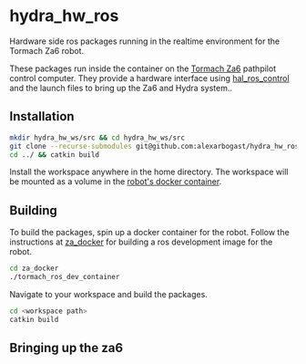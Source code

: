 # hydra_hw_ros
Hardware side ros packages running in the realtime environment for the Tormach Za6 robot.

These packages run inside the container on the [Tormach Za6](https://tormach.com/machines/robots.html) pathpilot control computer. They provide a hardware interface using [hal_ros_control](https://github.com/tormach/hal_ros_control) and the launch files to bring up the Za6 and Hydra system..

## Installation
```sh
mkdir hydra_hw_ws/src && cd hydra_hw_ws/src
git clone --recurse-submodules git@github.com:alexarbogast/hydra_hw_ros.git
cd ../ && catkin build
```
Install the workspace anywhere in the home directory. The workspace will be mounted as a volume in the [robot's docker container](https://github.com/alexarbogast/za_docker).

## Building
To build the packages, spin up a docker container for the robot. Follow the instructions at [za_docker](https://github.com/alexarbogast/za_docker) for building a ros development image for the robot.
```sh
cd za_docker
./tormach_ros_dev_container 
```
Navigate to your workspace and build the packages.
```sh
cd <workspace path>
catkin build
````

## Bringing up the za6
